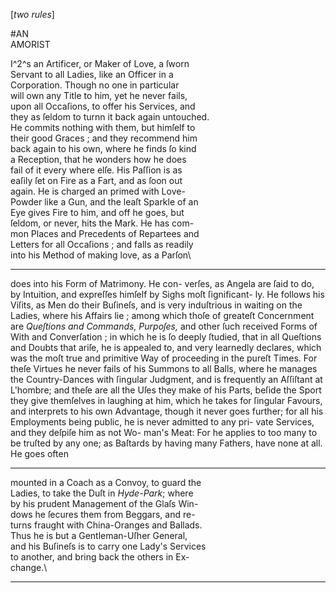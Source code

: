 [*two rules*]

#AN\
AMORIST

I^2^s an Artificer, or Maker of Love, a ſworn\
Servant to all Ladies, like an Officer in a\
Corporation. Though no one in particular\
will own any Title to him, yet he never fails,\
upon all Occaſions, to offer his Services, and\
they as ſeldom to turnn it back again untouched.\
He commits nothing with them, but himſelf to\
their good Graces ; and they recommend him\
back again to his own, where he finds ſo kind\
a Reception, that he wonders how he does\
fail of it every where elſe.  His Paſſion is as\
eaſily ſet on Fire as a Fart, and as ſoon out\
again. He is charged an primed with Love-\
Powder like a Gun, and the leaſt Sparkle of an\
Eye gives Fire to him, and off he goes, but\
ſeldom, or never, hits the Mark.  He has com-\
mon Places and Precedents of Repartees and\
Letters for all Occaſions ; and falls as readily\
into his Method of making love, as a Parſon\


---


does into his Form of Matrimony. He con-
verſes, as Angela are ſaid to do, by Intuition,
and expreſſes himſelf by Sighs moſt ſignificant-
ly.  He follows his Viſits, as Men do their
Buſineſs, and is very induſtrious in waiting on
the Ladies, where his Affairs lie ; among which
thoſe of greateſt Concernment are *Queſtions and
Commands, Purpoſes,* and other ſuch received
Forms of With and Converſation ; in which he
is ſo deeply ſtudied, that in all Queſtions and
Doubts that ariſe, he is appealed to, and very
learnedly declares, which was the moſt true and
primitive Way of proceeding in the pureſt
Times. For theſe Virtues he never fails of his
Summons to all Balls, where he manages the
Country-Dances with ſingular Judgment, and
is frequently an Aſſiſtant at L'hombre; and theſe
are all the Uſes they make of his Parts, beſide
the Sport they give themſelves in laughing at
him, which he takes for ſingular Favours, and
interprets to his own Advantage, though it
never goes further; for all his Employments
being public, he is never admitted to any pri-
vate Services, and they deſpiſe him as not Wo-
man's Meat: For he applies to too many to be
truſted by any one; as Baſtards by having
many Fathers, have none at all. He goes often


---


mounted in a Coach as a Convoy, to guard the\
Ladies, to take the Duſt in *Hyde-Park*; where\
by his prudent Management of the Glaſs Win-\
dows he ſecures them from Beggars, and re-\
turns fraught with China-Oranges and Ballads.\
Thus he is but a Gentleman-Uſher General,\
and his Buſineſs is to carry one Lady's Services\
to another, and bring back the others in Ex-\
change.\


---


